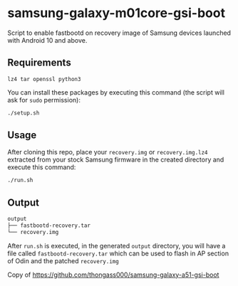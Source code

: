# samsung-galaxy-m01core-gsi-boot
Script to enable fastbootd on recovery image of Samsung devices launched with Android 10 and above.


## Requirements
`lz4 tar openssl python3`

You can install these packages by executing this command (the script will ask for `sudo` permission):
```bash
./setup.sh
```
## Usage

After cloning this repo, place your `recovery.img` or `recovery.img.lz4` extracted from your stock Samsung firmware in the created directory and execute this command:
```bash
./run.sh
```
## Output

```bash
output
├── fastbootd-recovery.tar
└── recovery.img
```
After `run.sh` is executed, in the generated `output` directory, you will have a file called `fastbootd-recovery.tar` which can be used to flash in AP section of Odin and the patched `recovery.img`





Copy of https://github.com/thongass000/samsung-galaxy-a51-gsi-boot
